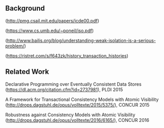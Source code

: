 ## Background

(http://pmg.csail.mit.edu/papers/icde00.pdf)

(https://www.cs.umb.edu/~poneil/iso.pdf)

(http://www.bailis.org/blog/understanding-weak-isolation-is-a-serious-problem/)

(https://ristret.com/s/f643zk/history_transaction_histories)

## Related Work

Declarative Programming over Eventually Consistent Data Stores (https://dl.acm.org/citation.cfm?id=2737981), PLDI 2015

A Framework for Transactional Consistency Models with Atomic Visibility (http://drops.dagstuhl.de/opus/volltexte/2015/5375/), CONCUR 2015

Robustness against Consistency Models with Atomic Visibility (http://drops.dagstuhl.de/opus/volltexte/2016/6165/), CONCUR 2016